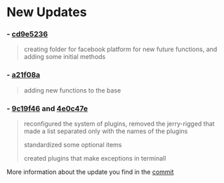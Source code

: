 # New Updates

### - [cd9e5236](https://github.com/DialogWizards/Friday/commit/cd9e5236f3d044ab030746a73f12dc454e717901)
> creating folder for facebook platform for new future functions, and adding some initial methods

### - [a21f08a](https://github.com/DialogWizards/Friday/commit/a21f08a2b0a18e1a96a3ee7843f70263c6725230)
> adding new functions to the base
### - [9c19f46](https://github.com/DialogWizards/Friday/commit/9c19f46f3de845f228a54531d9ce55a29b6f399a) and [4e0c47e](https://github.com/DialogWizards/Friday/commit/4e0c47ecf73cc82f3b29b895da658b703cd100da)
> reconfigured the system of plugins, removed the jerry-rigged that made a list separated only with the names of the plugins
>
> standardized some optional items
>
> created plugins that make exceptions in terminall

More information about the update you find in the [commit](https://github.com/DialogWizards/Friday/commits)